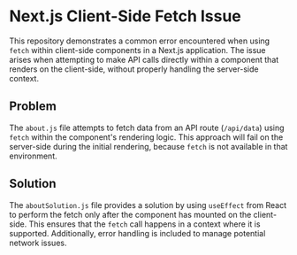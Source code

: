 # Next.js Client-Side Fetch Issue

This repository demonstrates a common error encountered when using `fetch` within client-side components in a Next.js application. The issue arises when attempting to make API calls directly within a component that renders on the client-side, without properly handling the server-side context.

## Problem

The `about.js` file attempts to fetch data from an API route (`/api/data`) using `fetch` within the component's rendering logic. This approach will fail on the server-side during the initial rendering, because `fetch` is not available in that environment.

## Solution

The `aboutSolution.js` file provides a solution by using `useEffect` from React to perform the fetch only after the component has mounted on the client-side. This ensures that the `fetch` call happens in a context where it is supported.  Additionally, error handling is included to manage potential network issues.